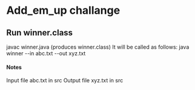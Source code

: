 # Add_em_up challange

## Run winner.class 

javac winner.java (produces winner.class)
It will be called as follows:
java winner --in abc.txt --out xyz.txt

#### Notes
Input file abc.txt in src
Output file xyz.txt in src
